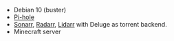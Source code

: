 * Debian 10 (buster)
* [Pi-hole](https://github.com/pi-hole/pi-hole) 
* [Sonarr](https://github.com/Sonarr/Sonarr), [Radarr](https://github.com/Radarr/Radarr), [Lidarr](https://github.com/lidarr/Lidarr) with Deluge as torrent backend.
* Minecraft server
